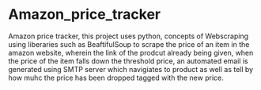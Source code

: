 # Amazon_price_tracker
Amazon price tracker, this project uses python, concepts of Webscraping using liberaries such as BeaftifulSoup to scrape the price of an item 
in the amazon website, wherein  the link of the prodcut already being given, when the price of the item falls down the threshold price, an automated email 
is generated using SMTP server which navigiates to product as well as tell by how muhc the price has been dropped tagged with the new price.
